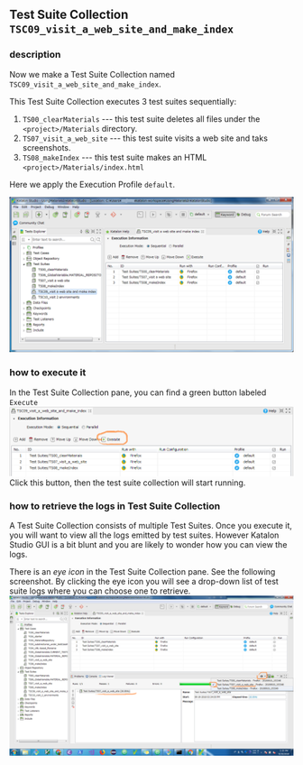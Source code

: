 ## Test Suite Collection `TSC09_visit_a_web_site_and_make_index`

### description

Now we make a Test Suite Collection named `TSC09_visit_a_web_site_and_make_index`.

This Test Suite Collection executes 3 test suites sequentially:

1. `TS00_clearMaterials` --- this test suite deletes all files under the `<project>/Materials` directory.
2. `TS07_visit_a_web_site` --- this test suite visits a web site and taks screenshots.
3. `TS08_makeIndex` --- this test suite makes an HTML `<project>/Materials/index.html`

Here we apply the Execution Profile `default`.

![TSC09](docs/images/TSC09.png)

### how to execute it

In the Test Suite Collection pane, you can find a green button labeled `Execute`
![TSC09](docs/images/How_to_run_TSC09.PNG)
Click this button, then the test suite collection will start running.

### how to retrieve the logs in Test Suite Collection

A Test Suite Collection consists of multiple Test Suites. Once you execute it, you will want to view all the logs emitted by test suites. However Katalon Studio GUI is a bit blunt and you are likely to wonder how you can view the logs.

There is an *eye icon* in the Test Suite Collection pane. See the following screenshot. By clicking the eye icon you will see a drop-down list of test suite logs where you can choose one to retrieve.
![eye_icon](docs/images/How_to_retrieve_testsuite_log_in_testsuitescollection.png)
